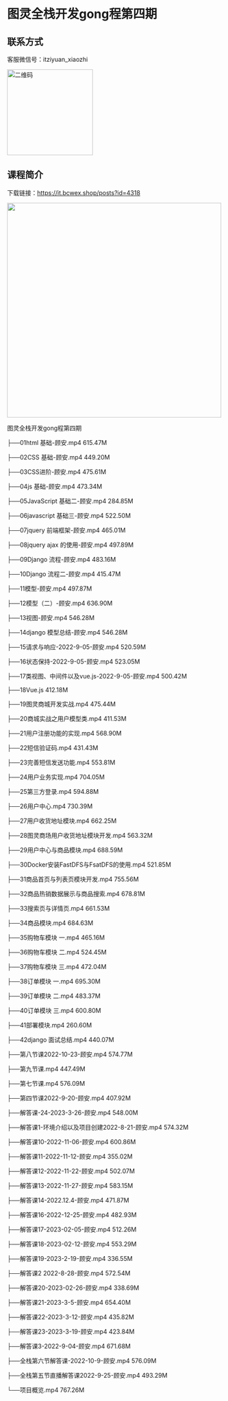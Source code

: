 # 图灵全栈开发gong程第四期

## 联系方式

客服微信号：itziyuan_xiaozhi

<img src="https://ziyuanyun.oss-cn-guangzhou.aliyuncs.com/common/20240614073449/666b82192834a.jpg" width="200" height="200" alt="二维码">

## 课程简介

下载链接：https://it.bcwex.shop/posts?id=4318

<img src="https://ziyuanyun.oss-cn-guangzhou.aliyuncs.com/yun/20240806073013/66b1608529c41.jpg" width="500" alt="">

  

 图灵全栈开发gong程第四期

 ├──01html 基础-顾安.mp4 615.47M

 ├──02CSS 基础-顾安.mp4 449.20M

 ├──03CSS进阶-顾安.mp4 475.61M

 ├──04js 基础-顾安.mp4 473.34M

 ├──05JavaScript 基础二-顾安.mp4 284.85M

 ├──06javascript 基础三-顾安.mp4 522.50M

 ├──07jquery 前端框架-顾安.mp4 465.01M

 ├──08jquery ajax 的使用-顾安.mp4 497.89M

 ├──09Django 流程-顾安.mp4 483.16M

 ├──10Django 流程二-顾安.mp4 415.47M

 ├──11模型-顾安.mp4 497.87M

 ├──12模型（二）-顾安.mp4 636.90M

 ├──13视图-顾安.mp4 546.28M

 ├──14django 模型总结-顾安.mp4 546.28M

 ├──15请求与响应-2022-9-05-顾安.mp4 520.59M

 ├──16状态保持-2022-9-05-顾安.mp4 523.05M

 ├──17类视图、中间件以及vue.js-2022-9-05-顾安.mp4 500.42M

 ├──18Vue.js 412.18M

 ├──19图灵商城开发实战.mp4 475.44M

 ├──20商城实战之用户模型类.mp4 411.53M

 ├──21用户注册功能的实现.mp4 568.90M

 ├──22短信验证码.mp4 431.43M

 ├──23完善短信发送功能.mp4 553.81M

 ├──24用户业务实现.mp4 704.05M

 ├──25第三方登录.mp4 594.88M

 ├──26用户中心.mp4 730.39M

 ├──27用户收货地址模块.mp4 662.25M

 ├──28图灵商场用户收货地址模块开发.mp4 563.32M

 ├──29用户中心与商品模块.mp4 688.59M

 ├──30Docker安装FastDFS与FsatDFS的使用.mp4 521.85M

 ├──31商品首页与列表页模块开发.mp4 755.56M

 ├──32商品热销数据展示与商品搜索.mp4 678.81M

 ├──33搜索页与详情页.mp4 661.53M

 ├──34商品模块.mp4 684.63M

 ├──35购物车模块 一.mp4 465.16M

 ├──36购物车模块 二.mp4 524.45M

 ├──37购物车模块 三.mp4 472.04M

 ├──38订单模块 一.mp4 695.30M

 ├──39订单模块 二.mp4 483.37M

 ├──40订单模块 三.mp4 600.80M

 ├──41部署模块.mp4 260.60M

 ├──42django 面试总结.mp4 440.07M

 ├──第八节课2022-10-23-顾安.mp4 574.77M

 ├──第九节课.mp4 447.49M

 ├──第七节课.mp4 576.09M

 ├──第四节课2022-9-20-顾安.mp4 407.92M

 ├──解答课-24-2023-3-26-顾安.mp4 548.00M

 ├──解答课1-环境介绍以及项目创建2022-8-21-顾安.mp4 574.32M

 ├──解答课10-2022-11-06-顾安.mp4 600.86M

 ├──解答课11-2022-11-12-顾安.mp4 355.02M

 ├──解答课12-2022-11-22-顾安.mp4 502.07M

 ├──解答课13-2022-11-27-顾安.mp4 583.15M

 ├──解答课14-2022.12.4-顾安.mp4 471.87M

 ├──解答课16-2022-12-25-顾安.mp4 482.93M

 ├──解答课17-2023-02-05-顾安.mp4 512.26M

 ├──解答课18-2023-02-12-顾安.mp4 553.29M

 ├──解答课19-2023-2-19-顾安.mp4 336.55M

 ├──解答课2 2022-8-28-顾安.mp4 572.54M

 ├──解答课20-2023-02-26-顾安.mp4 338.69M

 ├──解答课21-2023-3-5-顾安.mp4 654.40M

 ├──解答课22-2023-3-12-顾安.mp4 435.82M

 ├──解答课23-2023-3-19-顾安.mp4 423.84M

 ├──解答课3-2022-9-04-顾安.mp4 671.68M

 ├──全栈第六节解答课-2022-10-9-顾安.mp4 576.09M

 ├──全栈第五节直播解答课2022-9-25-顾安.mp4 493.29M

 └──项目概览.mp4 767.26M

  